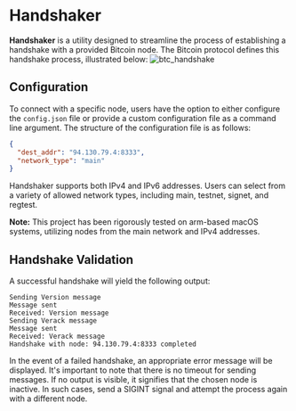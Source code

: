 # Handshaker

**Handshaker** is a utility designed to streamline the process of establishing a handshake with a provided Bitcoin node. The Bitcoin protocol defines this handshake process, illustrated below:
![btc_handshake](https://github.com/majchrzamemil/handshaker/assets/17731933/23f54a3f-8337-406e-8bd4-a364d4274f4c)

## Configuration

To connect with a specific node, users have the option to either configure the `config.json` file or provide a custom configuration file as a command line argument. The structure of the configuration file is as follows:

```json
{
  "dest_addr": "94.130.79.4:8333",
  "network_type": "main"
}
```

Handshaker supports both IPv4 and IPv6 addresses. Users can select from a variety of allowed network types, including main, testnet, signet, and regtest.

**Note:** This project has been rigorously tested on arm-based macOS systems, utilizing nodes from the main network and IPv4 addresses.

## Handshake Validation

A successful handshake will yield the following output:

```
Sending Version message
Message sent
Received: Version message
Sending Verack message
Message sent
Received: Verack message
Handshake with node: 94.130.79.4:8333 completed
```

In the event of a failed handshake, an appropriate error message will be displayed. It's important to note that there is no timeout for sending messages. If no output is visible, it signifies that the chosen node is inactive. In such cases, send a SIGINT signal and attempt the process again with a different node.
